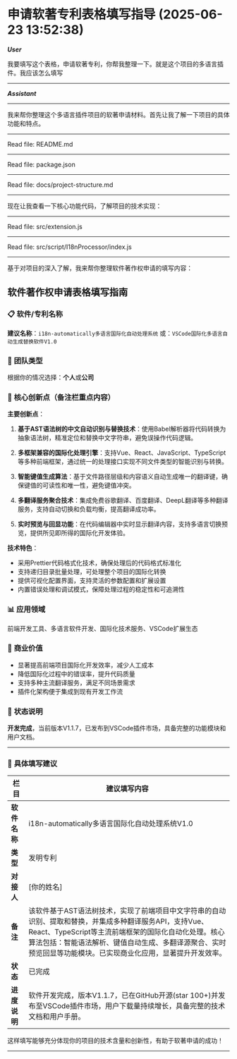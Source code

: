 <!-- Generated by SpecStory -->

# 申请软著专利表格填写指导 (2025-06-23 13:52:38)

_**User**_

我要填写这个表格，申请软著专利，你帮我整理一下。就是这个项目的多语言插件。我应该怎么填写

---

_**Assistant**_



---

我来帮你整理这个多语言插件项目的软著申请材料。首先让我了解一下项目的具体功能和特点。

---

Read file: README.md

---

Read file: package.json

---

Read file: docs/project-structure.md

---

现在让我查看一下核心功能代码，了解项目的技术实现：

---

Read file: src/extension.js

---

Read file: src/script/I18nProcessor/index.js

---

基于对项目的深入了解，我来帮你整理软件著作权申请的填写内容：

## 软件著作权申请表格填写指南

### 📋 **软件/专利名称**
**建议名称**：`i18n-automatically多语言国际化自动处理系统`
或：`VSCode国际化多语言自动生成替换软件V1.0`

### 👥 **团队类型**  
根据你的情况选择：**个人**或**公司**

### 🔧 **核心创新点**（备注栏重点内容）

**主要创新点**：
1. **基于AST语法树的中文自动识别与替换技术**：使用Babel解析器将代码转换为抽象语法树，精准定位和替换中文字符串，避免误操作代码逻辑。

2. **多框架兼容的国际化处理引擎**：支持Vue、React、JavaScript、TypeScript等多种前端框架，通过统一的处理接口实现不同文件类型的智能识别与转换。

3. **智能键值生成算法**：基于文件路径层级和内容语义自动生成唯一的翻译键，确保键值的可读性和唯一性，避免键值冲突。

4. **多翻译服务聚合技术**：集成免费谷歌翻译、百度翻译、DeepL翻译等多种翻译服务，支持自动切换和负载均衡，提高翻译成功率。

5. **实时预览与回显功能**：在代码编辑器中实时显示翻译内容，支持多语言切换预览，提供所见即所得的国际化开发体验。

**技术特色**：
- 采用Prettier代码格式化技术，确保处理后的代码格式标准化
- 支持递归目录批量处理，可处理整个项目的国际化转换
- 提供可视化配置界面，支持灵活的参数配置和扩展设置
- 内置错误处理和调试模式，保障处理过程的稳定性和可追溯性

### 📊 **应用领域**
前端开发工具、多语言软件开发、国际化技术服务、VSCode扩展生态

### 💼 **商业价值**
- 显著提高前端项目国际化开发效率，减少人工成本
- 降低国际化过程中的错误率，提升代码质量
- 支持多种主流翻译服务，满足不同场景需求
- 插件化架构便于集成到现有开发工作流

### 🎯 **状态说明**
**开发完成**，当前版本V1.1.7，已发布到VSCode插件市场，具备完整的功能模块和用户文档。

---

### 📝 **具体填写建议**

| 栏目 | 建议填写内容 |
|------|-------------|
| **软件名称** | i18n-automatically多语言国际化自动处理系统V1.0 |
| **类型** | 发明专利 |
| **对接人** | [你的姓名] |
| **备注** | 该软件基于AST语法树技术，实现了前端项目中文字符串的自动识别、提取和替换，并集成多种翻译服务API，支持Vue、React、TypeScript等主流前端框架的国际化自动化处理。核心算法包括：智能语法解析、键值自动生成、多翻译源聚合、实时预览回显等功能模块。已实现商业化应用，显著提升开发效率。 |
| **状态** | 已完成 |
| **进度说明** | 软件开发完成，版本V1.1.7，已在GitHub开源(star 100+)并发布至VSCode插件市场，用户下载量持续增长，具备完整的技术文档和用户手册。|

这样填写能够充分体现你的项目的技术含量和创新性，有助于软著申请的成功！

---

